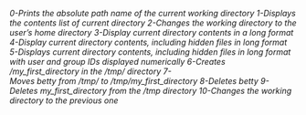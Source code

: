 *0-Prints the absolute path name of the current working directory*
*1-Displays the contents list of current directory*
*2-Changes the working directory to the user’s home directory*
*3-Display current directory contents in a long format*
*4-Display current directory contents, including hidden files in long format*
*5-Displays current directory contents, including hidden files in long format with user and group IDs displayed numerically*
*6-Creates /my_first_directory in the /tmp/ directory*
*7-Moves betty from /tmp/ to /tmp/my_first_directory*
*8-Deletes betty*
*9-Deletes my_first_directory from the /tmp directory*
*10-Changes the working directory to the previous one*
